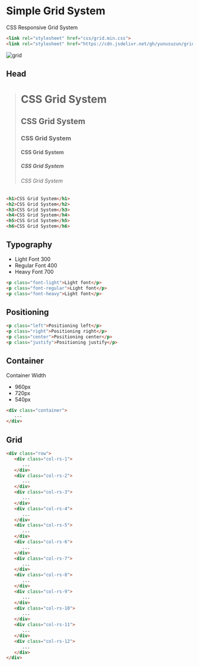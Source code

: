 # Simple Grid System
CSS Responsive Grid System
```html
<link rel="stylesheet" href="css/grid.min.css">
<link rel="stylesheet" href="https://cdn.jsdelivr.net/gh/yunusuzun/grid-system@1.0.0/css/grid.min.css">
```
![grid](https://user-images.githubusercontent.com/34831113/51698485-614aab00-201b-11e9-8947-4d081914727a.png)
## Head
> # CSS Grid System
> ## CSS Grid System
> ### CSS Grid System
> #### CSS Grid System
> ##### CSS Grid System
> ###### CSS Grid System
```html
<h1>CSS Grid System</h1>
<h2>CSS Grid System</h2>
<h3>CSS Grid System</h3>
<h4>CSS Grid System</h4>
<h5>CSS Grid System</h5>
<h6>CSS Grid System</h6>
```

## Typography
- Light Font 300<br>
- Regular Font 400<br>
- Heavy Font 700
```html
<p class="font-light">Light font</p>
<p class="font-regular">Light font</p>
<p class="font-heavy">Light font</p>
```

## Positioning
```html
<p class="left">Positioning left</p>
<p class="right">Positioning right</p>
<p class="center">Positioning center</p>
<p class="justify">Positioning justify</p>
```

## Container
Container Width
- 960px
- 720px
- 540px
```html
<div class="container">
   ...
</div>
```

## Grid
```html
<div class="row">
   <div class="col-rs-1">
      ...
   </div>
   <div class="col-rs-2">
      ...
   </div>
   <div class="col-rs-3">
      ...
   </div>
   <div class="col-rs-4">
      ...
   </div>
   <div class="col-rs-5">
      ...
   </div>
   <div class="col-rs-6">
      ...
   </div>
   <div class="col-rs-7">
      ...
   </div>
   <div class="col-rs-8">
      ...
   </div>
   <div class="col-rs-9">
      ...
   </div>
   <div class="col-rs-10">
      ...
   </div>
   <div class="col-rs-11">
      ...
   </div>
   <div class="col-rs-12">
      ...
   </div>
</div>
```
